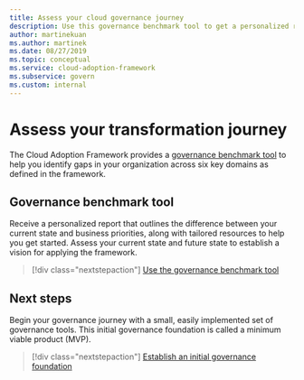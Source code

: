 ```yaml
---
title: Assess your cloud governance journey
description: Use this governance benchmark tool to get a personalized report and tailored resources for your organization to get started with cloud governance.
author: martinekuan
ms.author: martinek
ms.date: 08/27/2019
ms.topic: conceptual
ms.service: cloud-adoption-framework
ms.subservice: govern
ms.custom: internal
---
```


# Assess your transformation journey

The Cloud Adoption Framework provides a [governance benchmark tool](/assessments/b1891add-7646-4d60-a875-32a4ab26327e) to help you identify gaps in your organization across six key domains as defined in the framework.

## Governance benchmark tool

Receive a personalized report that outlines the difference between your current state and business priorities, along with tailored resources to help you get started. Assess your current state and future state to establish a vision for applying the framework.

> [!div class="nextstepaction"]
> [Use the governance benchmark tool](/assessments/b1891add-7646-4d60-a875-32a4ab26327e)

## Next steps

Begin your governance journey with a small, easily implemented set of governance tools. This initial governance foundation is called a minimum viable product (MVP).

> [!div class="nextstepaction"]
> [Establish an initial governance foundation](./initial-foundation.md)
